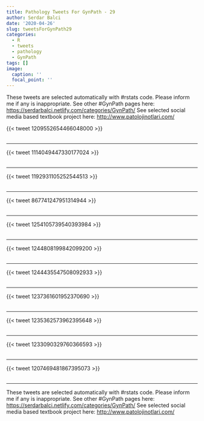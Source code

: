 ```yaml
---
title: Pathology Tweets For GynPath - 29
author: Serdar Balci
date: '2020-04-26'
slug: tweetsForGynPath29
categories:
  - R
  - tweets
  - pathology
  - GynPath
tags: []
image:
  caption: ''
  focal_point: ''
---
```



These tweets are selected automatically with #rstats code. Please inform me if any is inappropriate.
See other #GynPath pages here: https://serdarbalci.netlify.com/categories/GynPath/ 
See selected social media based textbook project here: http://www.patolojinotlari.com/

{{< tweet 1209552654466048000 >}}
<br>
<br>
<hr>
{{< tweet 1114049447330177024 >}}
<br>
<br>
<hr>
{{< tweet 1192931105252544513 >}}
<br>
<br>
<hr>
{{< tweet 867741247951314944 >}}
<br>
<br>
<hr>
{{< tweet 1254105739540393984 >}}
<br>
<br>
<hr>
{{< tweet 1244808199842099200 >}}
<br>
<br>
<hr>
{{< tweet 1244435547508092933 >}}
<br>
<br>
<hr>
{{< tweet 1237361601952370690 >}}
<br>
<br>
<hr>
{{< tweet 1235362573962395648 >}}
<br>
<br>
<hr>
{{< tweet 1233090329760366593 >}}
<br>
<br>
<hr>
{{< tweet 1207469481867395073 >}}
<br>
<br>
<hr>


These tweets are selected automatically with #rstats code. Please inform me if any is inappropriate.
See other #GynPath pages here: https://serdarbalci.netlify.com/categories/GynPath/ 
See selected social media based textbook project here: http://www.patolojinotlari.com/
